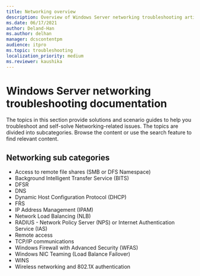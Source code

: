 ```yaml
---
title: Networking overview
description: Overview of Windows Server networking troubleshooting articles.
ms.date: 06/17/2021
author: Deland-Han
ms.author: delhan
manager: dcscontentpm
audience: itpro
ms.topic: troubleshooting
localization_priority: medium
ms.reviewer: kaushika
---
```

# Windows Server networking troubleshooting documentation

The topics in this section provide solutions and scenario guides to help you troubleshoot and self-solve Networking-related issues. The topics are divided into subcategories. Browse the content or use the search feature to find relevant content.

## Networking sub categories

- Access to remote file shares (SMB or DFS Namespace)
- Background Intelligent Transfer Service (BITS)
- DFSR
- DNS
- Dynamic Host Configuration Protocol (DHCP)
- FRS
- IP Address Management (IPAM)
- Network Load Balancing (NLB)
- RADIUS - Network Policy Server (NPS) or Internet Authentication Service (IAS)
- Remote access
- TCP/IP communications
- Windows Firewall with Advanced Security (WFAS)
- Windows NIC Teaming (Load Balance Failover)
- WINS
- Wireless networking and 802.1X authentication
